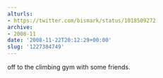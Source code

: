 ```yaml
---
alturls:
- https://twitter.com/bismark/status/1018509272
archive:
- 2008-11
date: '2008-11-22T20:12:29+00:00'
slug: '1227384749'
---
```


off to the climbing gym with some friends.

